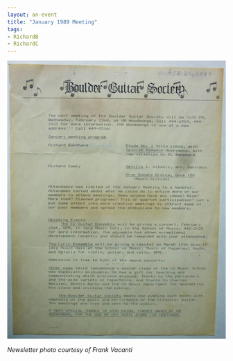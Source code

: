 ```yaml
---
layout: an-event
title: "January 1989 Meeting"
tags:
- RichardB
- RichardC
---
```

![Jan1989](/pics/19890125-Meeting.jpg)

_Newsletter photo courtesy of Frank Vacanti_
